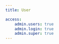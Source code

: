 ```yaml
---
title: User

access:
    admin.users: true
    admin.login: true
    admin.super: true
---
```

